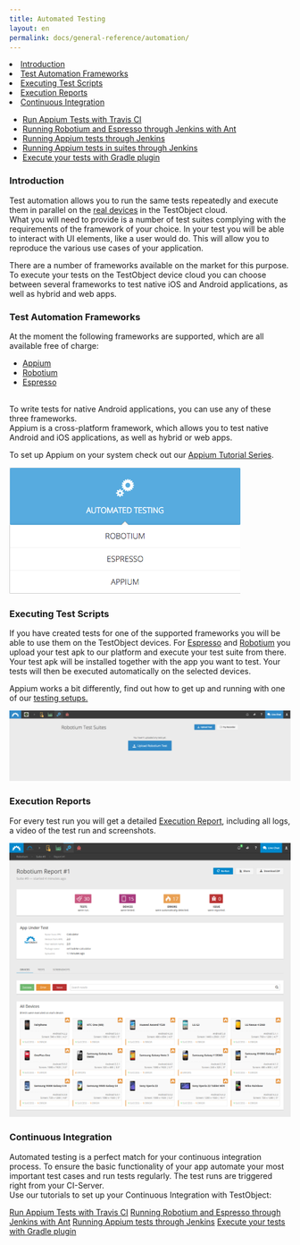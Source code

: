 ```yaml
---
title: Automated Testing
layout: en
permalink: docs/general-reference/automation/
---
```



<li><a href="#introduction">Introduction</a></li>
<li><a href="#frameworks">Test Automation Frameworks</a></li>
<li><a href="#scripts">Executing Test Scripts</a></li>
<li><a href="#reporting">Execution Reports</a></li>
<li><a href="#continuous-integration">Continuous Integration</a></li>
<ul>    <li><a href="/docs/tools/appium/continuous-integration/travis-ci/">Run Appium Tests with Travis CI</a></li>
        <li><a href="/docs/guides/robotium-espresso-jenkins-ant/">Running Robotium and Espresso through Jenkins with Ant</a></li>
        <li><a href="/docs/tools/appium/continuous-integration/jenkins-gradle/">Running Appium tests through Jenkins</a></li>
        <li><a href="/docs/tools/appium/continuous-integration/jenkins-gradle-suite/">Running Appium tests in suites through Jenkins</a></li>
        <li><a href="/docs/guides/robotium-espresso-ci/#gradle-plugin">Execute your tests with Gradle plugin</a>
</li>
</ul>

<h3 id="introduction">Introduction</h3>

Test automation allows you to run the same tests repeatedly and execute them in parallel on the <a href="/docs/general-reference/devices/">real devices</a> in the TestObject cloud.<br>
What you will need to provide is a number of test suites complying with the requirements of the framework of your choice. In your test you will be able to interact  with UI elements, like a user would do. This will allow you to reproduce the various use cases of your application.

There are a number of frameworks available on the market for this purpose. To execute your tests on the TestObject device cloud you can choose between several  frameworks to test native iOS and Android applications, as well as hybrid and web apps.


<h3 id="frameworks">Test Automation Frameworks</h3>

At the moment the following frameworks are supported, which are all available free of charge:

* <a href="/docs/tools/appium/introduction/">Appium</a>
* <a href="/docs/testing-tools/robotium-espresso/introduction/#Robotium">Robotium</a>
* <a href="/docs/testing-tools/robotium-espresso/introduction/#Espresso">Espresso</a>

<br> To write tests for native Android applications, you can use any of these three frameworks.
<br> Appium is a cross-platform framework, which allows you to test native Android and iOS applications, as well as hybrid or web apps.

To set up Appium on your system check out our <a href="/docs/guides/tutorials-appium/">Appium Tutorial Series</a>.

<img class="shadow" src="/img/tools/automation/Automation_Frameworks.png"  alt="Automation Frame work Button">


<h3 id="scripts">Executing Test Scripts</h3>

If you have created tests for one of the supported frameworks you will be able to use them on the TestObject devices.
For <a href="/docs/testing-tools/robotium-espresso/introduction/#Espresso">Espresso</a> and <a href="/docs/testing-tools/robotium-espresso/introduction/#Robotium">Robotium</a> you upload your test apk to our platform and execute your test suite from there. Your test apk will be installed together with the app you want to test. Your tests will then be executed automatically on the selected devices.<br>

Appium works a bit differently, find out how to get up and running with one of our <a href="/docs/tools/appium/setups/">testing setups.</a><br>

<img class="center shadow" src="/img/tools/automation/Upload_Robotium_test.png" alt="Upload Robotium Test">


<h3 id="reporting">Execution Reports</h3>

For every test run you will get a detailed <a href="/docs/general-reference/automation/reporting/">Execution Report</a>, including all logs, a video of the test run and screenshots.

<img class="center shadow" src="/img/tools/reporting/automation-report.png" alt="Automation Report">


<h3 id="continuous-integration">Continuous Integration</h3>

Automated testing is a perfect match for your continuous integration process. To ensure the basic functionality of your app automate your most important test cases and run tests regularly. The test runs are triggered right from your CI-Server.<br>
Use our tutorials to set up your Continuous Integration with TestObject:

<a href="/docs/tools/appium/continuous-integration/travis-ci/">Run Appium Tests with Travis CI</a>
<a href="/docs/guides/robotium-espresso-jenkins-ant/">Running Robotium and Espresso through Jenkins with Ant</a>
<a href="/docs/tools/appium/continuous-integration/jenkins-gradle/">Running Appium tests through Jenkins</a>
<a href="/docs/guides/robotium-espresso-ci/#gradle-plugin">Execute your tests with Gradle plugin</a>
